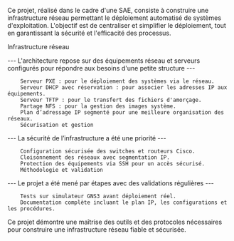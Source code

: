Ce projet, réalisé dans le cadre d'une SAE, consiste à construire une infrastructure réseau permettant le déploiement automatisé de systèmes d'exploitation. L'objectif est de centraliser et simplifier le déploiement, tout en garantissant la sécurité et l'efficacité des processus.

Infrastructure réseau

 ---  L'architecture repose sur des équipements réseau et serveurs configurés pour répondre aux besoins d'une petite structure ---

        Serveur PXE : pour le déploiement des systèmes via le réseau.
        Serveur DHCP avec réservation : pour associer les adresses IP aux équipements.
        Serveur TFTP : pour le transfert des fichiers d'amorçage.
        Partage NFS : pour la gestion des images système.
        Plan d’adressage IP segmenté pour une meilleure organisation des réseaux.
        Sécurisation et gestion


 --- La sécurité de l’infrastructure a été une priorité ---

        Configuration sécurisée des switches et routeurs Cisco.
        Cloisonnement des réseaux avec segmentation IP.
        Protection des équipements via SSH pour un accès sécurisé.
        Méthodologie et validation


 --- Le projet a été mené par étapes avec des validations régulières ---

        Tests sur simulateur GNS3 avant déploiement réel.
        Documentation complète incluant le plan IP, les configurations et les procédures.

Ce projet démontre une maîtrise des outils et des protocoles nécessaires pour construire une infrastructure réseau fiable et sécurisée.